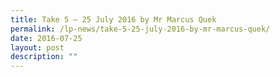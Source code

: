 ```yaml
---
title: Take 5 – 25 July 2016 by Mr Marcus Quek
permalink: /lp-news/take-5-25-july-2016-by-mr-marcus-quek/
date: 2016-07-25
layout: post
description: ""
---
```

